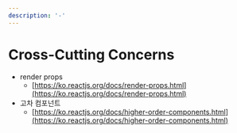 ```yaml
---
description: '-'
---
```


# Cross-Cutting Concerns

* render props
  * [https://ko.reactjs.org/docs/render-props.html](https://ko.reactjs.org/docs/render-props.html)
* 고차 컴포넌트
  * [https://ko.reactjs.org/docs/higher-order-components.html](https://ko.reactjs.org/docs/higher-order-components.html)




